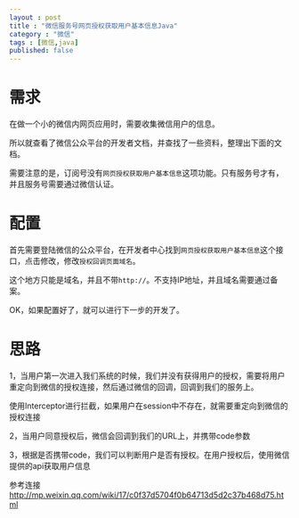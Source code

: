 ```yaml
---
layout : post
title : "微信服务号网页授权获取用户基本信息Java"
category : "微信"
tags : [微信,java]
published: false
---
```


# 需求

在做一个小的微信内网页应用时，需要收集微信用户的信息。

所以就查看了微信公众平台的开发者文档，并查找了一些资料，整理出下面的文档。

需要注意的是，订阅号没有`网页授权获取用户基本信息`这项功能。只有服务号才有，并且服务号需要通过微信认证。

# 配置

首先需要登陆微信的公众平台，在开发者中心找到`网页授权获取用户基本信息`这个接口，点击修改，修改`授权回调页面域名`。

这个地方只能是域名，并且不带`http://`。不支持IP地址，并且域名需要通过备案。

OK，如果配置好了，就可以进行下一步的开发了。

# 思路

1，当用户第一次进入我们系统的时候，我们并没有获得用户的授权，需要将用户重定向到微信的授权连接，然后通过微信的回调，回调到我们的服务上。

使用Interceptor进行拦截，如果用户在session中不存在，就需要重定向到微信的授权连接

2，当用户同意授权后，微信会回调到我们的URL上，并携带code参数

3，根据是否携带code，我们可以判断用户是否有授权。在用户授权后，使用微信提供的api获取用户信息


参考连接<http://mp.weixin.qq.com/wiki/17/c0f37d5704f0b64713d5d2c37b468d75.html>
